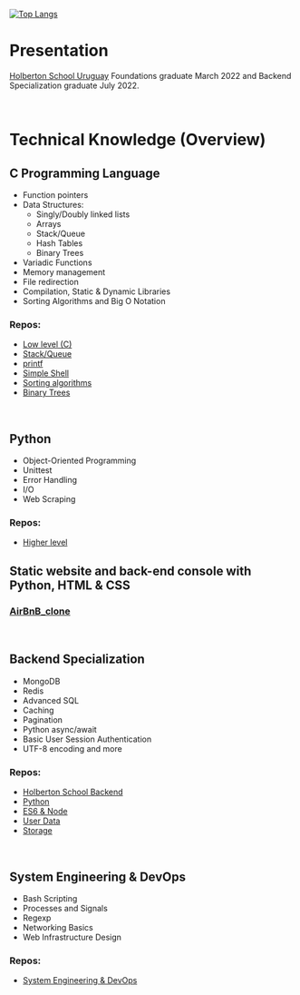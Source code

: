 [![Top Langs](https://github-readme-stats.vercel.app/api/top-langs/?username=protobon&theme=tokyonight&layout=compact)](https://github.com/anuraghazra/github-readme-stats)

# Presentation
[Holberton School Uruguay](https://www.holbertonschool.com/campuses/montevideo) Foundations graduate March 2022 and Backend Specialization graduate July 2022.

<br>

# Technical Knowledge (Overview)
## C Programming Language
- Function pointers
- Data Structures:
    - Singly/Doubly linked lists
    - Arrays
    - Stack/Queue
    - Hash Tables
    - Binary Trees
- Variadic Functions
- Memory management
- File redirection
- Compilation, Static & Dynamic Libraries
- Sorting Algorithms and Big O Notation

### Repos:
- [Low level (C)](https://github.com/protobon/holbertonschool-low_level_programming)
- [Stack/Queue](https://github.com/protobon/monty)
- [printf](https://github.com/protobon/printf)
- [Simple Shell](https://github.com/ralexrivero/simple_shell)
- [Sorting algorithms](https://github.com/protobon/sorting_algorithms)
- [Binary Trees](https://github.com/protobon/binary_trees)

<br>

## Python
- Object-Oriented Programming
- Unittest
- Error Handling
- I/O
- Web Scraping

### Repos:
- [Higher level](https://github.com/protobon/holbertonschool-higher_level_programming)

## Static website and back-end console with Python, HTML & CSS

### [AirBnB_clone](https://github.com/protobon/AirBnB_clone_v3)

<br>

## Backend Specialization
- MongoDB
- Redis
- Advanced SQL
- Caching
- Pagination
- Python async/await
- Basic User Session Authentication
- UTF-8 encoding and more

### Repos:
- [Holberton School Backend](https://github.com/protobon/holbertonschool-backend)
- [Python](https://github.com/protobon/holbertonschool-backend-python)
- [ES6 & Node](https://github.com/protobon/holbertonschool-backend-javascript)
- [User Data](https://github.com/protobon/holbertonschool-backend-user-data)
- [Storage](https://github.com/protobon/holbertonschool-backend-storage)

<br>

## System Engineering & DevOps
- Bash Scripting
- Processes and Signals
- Regexp
- Networking Basics
- Web Infrastructure Design

### Repos:
- [System Engineering & DevOps](https://github.com/protobon/holberton-system_engineering-devops)
